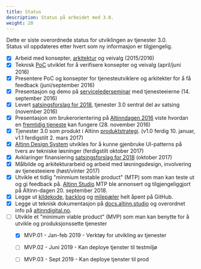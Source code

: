 ```yaml
---
title: Status
description: Status på arbeidet med 3.0.
weight: 20
---
```


Dette er siste overordnede status for utviklingen av tjenester 3.0.  
Status vil oppdateres etter hvert som ny informasjon er tilgjengelig.


- [X] Arbeid med konsepter, [arkitektur](../architecture) og veivalg (2015/2016)
- [X] Teknisk [PoC] utviklet for å verifisere konsepter og veivalg (april/juni 2016)
- [X] Presentere PoC og konsepter for tjenesteutviklere og arkitekter for å få feedback (juni/september 2016)
- [X] Presentasjon og demo på [servicelederseminar] med tjenesteeierne (14. september 2016)
- [X] Levert [satsingsforslag for 2018](../satsingsforslag/), tjenester 3.0 sentral del av satsing (november 2016)
- [X] Presentasjon om brukerorientering på [Altinndagen 2016] viste hvordan en [fremtidig tjeneste] kan fungere (28. november 2016)
- [X] Tjenester 3.0 som produkt i Altinn [produktstrategi]. (v1.0 ferdig 10. januar, v1.1 ferdigstilt 2. mars 2017)
- [X] [Altinn Design System](https://github.com/Altinn/DesignSystem) utvikles for å kunne gjenbruke UI-patterns på tvers av tekniske løsninger (ferdigstilt oktober 2017)
- [X] Avklaringer finansiering [satsingsforslag for 2018](../satsingsforslag/) (oktober 2017)
- [X] Målbilde og arkitekturarbeid og arbeid med løsningsdesign, involvering av tjenesteeiere (høst/vinter 2017)
- [X] Utvikle et tidlig "minmium testable product" (MTP) som man kan teste ut og gi feedback på.
   [Altinn Studio](https://altinn.studio) MTP ble annonsert og tilgjengeliggjort på Altinn-dagen 20. september 2018.
- [X] Legge ut [kildekode], [backlog] og [milepæler] helt åpent på GitHub.
- [X] Legge ut teknisk dokumentasjon på [docs.altinn.studio] og overordnet info på [altinndigital.no].
- [ ] Utvikle et "minimum viable product" (MVP) som man kan benytte for å utvikle og produksjonssette tjenester
  - [X] MVP.01 - Jan-feb 2019 - Verktøy for utvikling av tjenester
  - [ ] MVP.02 - Juni 2019 - Kan deploye tjenster til testmiljø
  - [ ] MVP.03 - Sept 2019 - Kan deploye tjenster til prod


[PoC]: https://en.wikipedia.org/wiki/Proof_of_concept
[servicelederseminar]: https://altinnett.brreg.no/SharePoint/Servicelederseminar/Servicelederseminar%202016/Referat%20servicelederseminar%2014.9.2016.pdf
[Altinndagen 2016]: https://altinnett.brreg.no/altinndagen2016/
[fremtidig tjeneste]: https://altinnett.brreg.no/Global/Altinndagen%202016/Finn%C3%B8ySaltnes-Enklere%20oppstart%20for%20grundere.pdf
[produktstrategi]: https://altinnett.brreg.no/no/Altinn/Altinn-strategi/
[alpha]: https://en.wikipedia.org/wiki/Software_release_life_cycle#Alpha
[Starte Enkeltpersonforetak]: http://altinn.github.io/DesignSystem/versjon-altinndagen/patterns/04-sider-90-starte-enk-00-starte-enk-0/04-sider-90-starte-enk-00-starte-enk-0.html
[kildekode]: https://github.com/Altinn/altinn-studio
[backlog]: https://github.com/Altinn/altinn-studio/issues
[milepæler]: https://github.com/Altinn/altinn-studio/milestones?direction=asc&sort=due_date&state=open
[docs.altinn.studio]: https://docs.altinn.studio
[altinndigital.no]: https://altinndigital.no/studio

